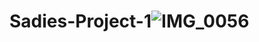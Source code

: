 # Sadies-Project-1![IMG_0056](https://github.com/sadiefiss/Sadies-Project-1/assets/147456341/cfa7379b-b66d-4a47-8e45-46f37ec2ce1c)

